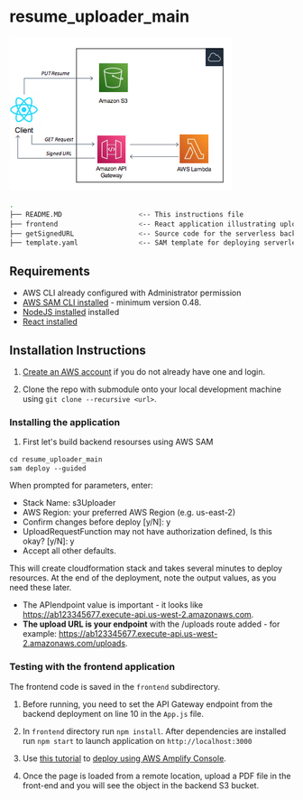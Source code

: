 # resume_uploader_main

![GitHub Logo](architecture.png)

```bash
.
├── README.MD                   <-- This instructions file
├── frontend                    <-- React application illustrating upload pdf files
├── getSignedURL                <-- Source code for the serverless backend
├── template.yaml               <-- SAM template for deploying serverless resourses
```
## Requirements

* AWS CLI already configured with Administrator permission
* [AWS SAM CLI installed](https://docs.aws.amazon.com/serverless-application-model/latest/developerguide/serverless-sam-cli-install.html) - minimum version 0.48.
* [NodeJS installed](https://nodejs.org/en/download/) installed
* [React installed](https://www.youtube.com/watch?v=00kXjx9k3Os)


## Installation Instructions

1. [Create an AWS account](https://portal.aws.amazon.com/gp/aws/developer/registration/index.html) if you do not already have one and login.

2. Clone the repo with submodule onto your local development machine using `git clone --recursive <url>`.

### Installing the application

1. First let's build backend resourses using AWS SAM

```
cd resume_uploader_main
sam deploy --guided
```

When prompted for parameters, enter:
- Stack Name: s3Uploader
- AWS Region: your preferred AWS Region (e.g. us-east-2)
- Confirm changes before deploy [y/N]: y
- UploadRequestFunction may not have authorization defined, Is this okay? [y/N]: y
- Accept all other defaults.

This will create cloudformation stack and takes several minutes to deploy resources. At the end of the deployment, note the output values, as you need these later.

- The APIendpoint value is important - it looks like https://ab123345677.execute-api.us-west-2.amazonaws.com.
- **The upload URL is your endpoint** with the /uploads route added - for example: https://ab123345677.execute-api.us-west-2.amazonaws.com/uploads.

### Testing with the frontend application

The frontend code is saved in the `frontend` subdirectory. 

1. Before running, you need to set the API Gateway endpoint from the backend deployment on line 10 in the `App.js` file.

2. In `frontend` directory run `npm install`. After dependencies are installed run `npm start` to launch application on `http://localhost:3000`

3. Use [this tutorial](https://www.youtube.com/watch?v=DHLZAzdT44Y) to [deploy using AWS Amplify Console](https://aws.amazon.com/amplify/console/).

4. Once the page is loaded from a remote location, upload a PDF file in the front-end and you will see the object in the backend S3 bucket.

